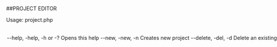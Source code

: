 ##PROJECT EDITOR

Usage:
project.php <option> <Project Name> <Parent Name>

<option>
--help, -help, -h or -?       Opens this help
--new, -new, -n               Creates new project
--delete, -del, -d            Delete an existing project
--rename, -rnm, -r            Rename an existing project
--publish, -pub, -p           Publish a project (visble in the menu)
--unpublish, -upub, -up       Unpublish a project (not visible in the menu)

--list, -ls                   List all projects

<Project Name>
Readable project name in quotes: "This Is An Example".
If not given the editor will ask for it.

<Parent Name>
Parent project name in quotes.
If not given the editor will ask for it.
